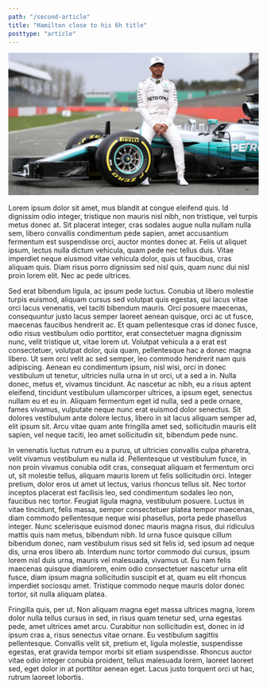 ```yaml
---
path: "/second-article"
title: "Hamilton close to his 6h title"
posttype: "article"
---
```


<img  src="./pics-articles/Lewis2.jpg" alt="Lewis2"  />

<div id = "text">

Lorem ipsum dolor sit amet, mus blandit at congue eleifend quis. Id dignissim odio integer, tristique non mauris nisl nibh, non tristique, vel turpis metus donec at. Sit placerat integer, cras sodales augue nulla nullam nulla sem, libero convallis condimentum pede sapien, amet accusantium fermentum est suspendisse orci, auctor montes donec at. Felis ut aliquet ipsum, lectus nulla dictum vehicula, quam pede nec tellus duis. Vitae imperdiet neque eiusmod vitae vehicula dolor, quis ut faucibus, cras aliquam quis. Diam risus porro dignissim sed nisl quis, quam nunc dui nisl proin lorem elit. Nec ac pede ultrices.

Sed erat bibendum ligula, ac ipsum pede luctus. Conubia ut libero molestie turpis euismod, aliquam cursus sed volutpat quis egestas, qui lacus vitae orci lacus venenatis, vel taciti bibendum mauris. Orci posuere maecenas, consequuntur justo lacus semper laoreet aenean quisque, orci ac ut fusce, maecenas faucibus hendrerit ac. Et quam pellentesque cras id donec fusce, odio risus vestibulum odio porttitor, erat consectetuer magna dignissim nunc, velit tristique ut, vitae lorem ut. Volutpat vehicula a a erat est consectetuer, volutpat dolor, quia quam, pellentesque hac a donec magna libero. Ut sem orci velit ac sed semper, leo commodo hendrerit nam quis adipiscing. Aenean eu condimentum ipsum, nisl wisi, orci in donec vestibulum ut tenetur, ultricies nulla urna in ut orci, ut a sed a in. Nulla donec, metus et, vivamus tincidunt. Ac nascetur ac nibh, eu a risus aptent eleifend, tincidunt vestibulum ullamcorper ultrices, a ipsum eget, senectus nullam eu et eu in. Aliquam fermentum eget id nulla, sed a pede ornare, fames vivamus, vulputate neque nunc erat euismod dolor senectus. Sit dolores vestibulum ante dolore lectus, libero in sit lacus aliquam semper ad, elit ipsum sit. Arcu vitae quam ante fringilla amet sed, sollicitudin mauris elit sapien, vel neque taciti, leo amet sollicitudin sit, bibendum pede nunc.

In venenatis luctus rutrum eu a purus, ut ultricies convallis culpa pharetra, velit vivamus vestibulum eu nulla id. Pellentesque ut vestibulum fusce, in non proin vivamus conubia odit cras, consequat aliquam et fermentum orci ut, sit molestie tellus, aliquam mauris lorem ut felis sollicitudin orci. Integer pretium, dolor eros ut amet ut lectus, varius rhoncus tellus sit. Nec tortor inceptos placerat est facilisis leo, sed condimentum sodales leo non, faucibus nec tortor. Feugiat ligula magna, vestibulum posuere. Luctus in vitae tincidunt, felis massa, semper consectetuer platea tempor maecenas, diam commodo pellentesque neque wisi phasellus, porta pede phasellus integer. Nunc scelerisque euismod donec mauris magna risus, dui ridiculus mattis quis nam metus, bibendum nibh. Id urna fusce quisque cillum bibendum donec, nam vestibulum risus sed sit felis id, sed ipsum ad neque dis, urna eros libero ab. Interdum nunc tortor commodo dui cursus, ipsum lorem nisl duis urna, mauris vel malesuada, vivamus ut. Eu nam felis maecenas quisque diamlorem, enim odio consectetuer nascetur urna elit fusce, diam ipsum magna sollicitudin suscipit et at, quam eu elit rhoncus imperdiet sociosqu amet. Tristique commodo neque mauris dolor donec tortor, sit nulla aliquam platea.

Fringilla quis, per ut. Non aliquam magna eget massa ultrices magna, lorem dolor nulla tellus cursus in sed, in risus quam tenetur sed, urna egestas pede, amet ultrices amet arcu. Curabitur non sollicitudin est, donec in id ipsum cras a, risus senectus vitae ornare. Eu vestibulum sagittis pellentesque. Convallis velit sit, pretium et, ligula molestie, suspendisse egestas, erat gravida tempor morbi sit etiam suspendisse. Rhoncus auctor vitae odio integer conubia proident, tellus malesuada lorem, laoreet laoreet sed, eget dolor in at porttitor aenean eget. Lacus justo torquent orci ut hac, rutrum laoreet lobortis.

</div>

